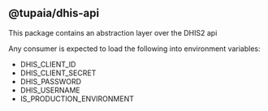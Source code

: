 ## @tupaia/dhis-api

This package contains an abstraction layer over the DHIS2 api

Any consumer is expected to load the following into environment variables:

- DHIS_CLIENT_ID
- DHIS_CLIENT_SECRET
- DHIS_PASSWORD
- DHIS_USERNAME
- IS_PRODUCTION_ENVIRONMENT
